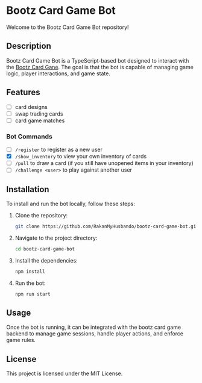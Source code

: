 # Bootz Card Game Bot

Welcome to the Bootz Card Game Bot repository!

## Description
Bootz Card Game Bot is a TypeScript-based bot designed to interact with the [Bootz Card Gane](https://github.com/RakanMyHusbando/bootz-card-game). The goal is that the bot is capable of managing game logic, player interactions, and game state. 

## Features
- [ ] card designs
- [ ] swap trading cards
- [ ] card game matches

### Bot Commands
- [ ] `/register` to register as a new user
- [x] `/show_inventory` to view your own inventory of cards
- [ ] `/pull` to draw a card (if you still have unopened items in your inventory)
- [ ] `/challenge <user>` to play against another user 

## Installation
To install and run the bot locally, follow these steps:
1. Clone the repository:
   ```bash
   git clone https://github.com/RakanMyHusbando/bootz-card-game-bot.git
   ```
2. Navigate to the project directory:
   ```bash
   cd bootz-card-game-bot
   ```
3. Install the dependencies:
   ```bash
   npm install
   ```
4. Run the bot:
   ```bash
   npm run start
   ```

## Usage
Once the bot is running, it can be integrated with the bootz card game backend to manage game sessions, handle player actions, and enforce game rules.

## License
This project is licensed under the MIT License.
